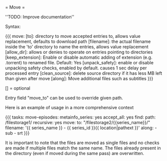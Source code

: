 = Move =

''TODO: Improve documentation''

Syntax:

{{{
move:
  [to]: directory to move accepted entries to, allows value replacement, defaults to download path
  [filename]: the actual filename inside the 'to' directory to name the entries, allows value replacement
  [allow_dir]: allows or denies to operate on entries pointing to directories
  [keep_extension]: Enable or disable automatic adding of extension (e.g. .torrent) to renamed file. Default: Yes
  [unpack_safety]: enable or disable unpacking safety checks, enabled by default. causes 1 sec delay per processed entry
  [clean_source]: delete source directory if it has less MB left than given after move
  [along]: Move additional files such as subtitles
}}}

[] = optional

Entry field "move_to" can be used to override given path.

Here is an example of usage in a more comprehensive context

{{{
tasks:
  move-episodes:
    metainfo_series: yes 
    accept_all: yes 
    find:
      path: /filestorage1/
      recursive: yes 
    move:
      to: "/filestorage2/{{series_name}}/"
      filename: '{{ series_name }} - {{ series_id }}{{ location|pathext }}'
      along:
        - sub
        - srt
}}}

It is important to note that the files are moved as single files and no checks are made if multiple files match the same name. The files already present in the directory (even if moved during the same pass) are overwritten.